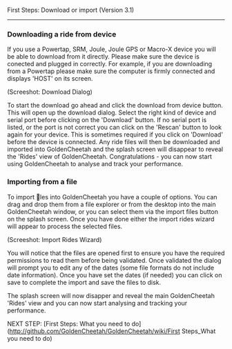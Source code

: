 First Steps: Download or import (Version 3.1)
***

### Downloading a ride from device

If you use a Powertap, SRM, Joule, Joule GPS or Macro-X device you will be able to download from it directly. Please make sure the device is conected and plugged in correctly. For example, if you are downloading from a Powertap please make sure the computer is firmly connected and displays 'HOST' on its screen.

(Screeshot: Download Dialog)

To start the download go ahead and click the download from device button. This will open up the download dialog. Select the right kind of device and serial port before clicking on the 'Download' button. If no serial port is listed, or the port is not correct you can click on the 'Rescan' button to look again for your device. This is sometimes required if you click on 'Download' before the device is connected. Any ride files will then be downloaded and imported into GoldenCheetah and the splash screen will disappear to reveal the 'Rides' view of GoldenCheetah. Congratulations - you can now start using GoldenCheetah to analyse and track your performance.

### Importing from a file

To import les into GoldenCheetah you have a couple of options. You can drag and drop them from a file explorer or from the desktop into the main GoldenCheetah window, or you can select them via the import files button on the splash screen. Once you have done either the import rides wizard will appear to process the selected files.

(Screeshot: Import Rides Wizard)

You will notice that the files are opened first to ensure you have the required permissions to read them before being validated. Once validated the dialog will prompt you to edit any of the dates (some file formats do not include date information). Once you have set the dates (if needed) you can click on save to complete the import and save the files to disk.

The splash screen will now disapper and reveal the main GoldenCheetah 'Rides' view and you can now start analysing and tracking your performance.

NEXT STEP: [First Steps: What you need to do] (http://github.com/GoldenCheetah/GoldenCheetah/wiki/First Steps_What you need to do)
